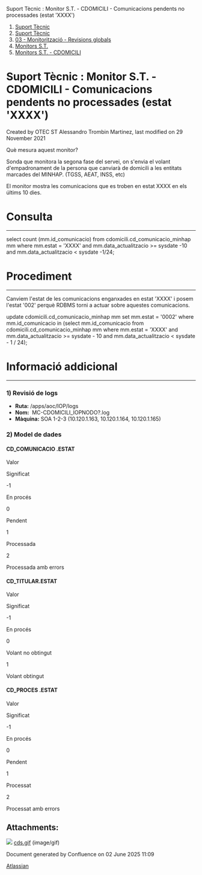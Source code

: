 Suport Tècnic : Monitor S.T. - CDOMICILI - Comunicacions pendents no processades (estat 'XXXX')  

1.  [Suport Tècnic](index.md)
2.  [Suport Tècnic](13893782.md)
3.  [03 - Monitorització - Revisions globals](26313327.md)
4.  [Monitors S.T.](Monitors-S.T._41522177.md)
5.  [Monitors S.T. - CDOMICILI](Monitors-S.T.---CDOMICILI_128647215.md)

Suport Tècnic : Monitor S.T. - CDOMICILI - Comunicacions pendents no processades (estat 'XXXX')
===============================================================================================

Created by OTEC ST Alessandro Trombin Martinez, last modified on 29 November 2021

Què mesura aquest monitor?

Sonda que monitora la segona fase del servei, on s'envia el volant d'empadronament de la persona que canviarà de domicili a les entitats marcades del MINHAP. (TGSS, AEAT, INSS, etc)

El monitor mostra les comunicacions que es troben en estat XXXX en els últims 10 dies.

**Consulta**
============

* * *

select count (mm.id\_comunicacio)
from cdomicili.cd\_comunicacio\_minhap mm
where mm.estat = 'XXXX'
and mm.data\_actualitzacio >= sysdate -10
and mm.data\_actualitzacio < sysdate -1/24;

**Procediment**
===============

* * *

Canviem l'estat de les comunicacions enganxades en estat 'XXXX' i posem l'estat '002' perquè RDBMS torni a actuar sobre aquestes comunicacions.

update cdomicili.cd\_comunicacio\_minhap mm
   set mm.estat = '0002'
 where mm.id\_comunicacio in
       (select mm.id\_comunicacio
          from cdomicili.cd\_comunicacio\_minhap mm
         where mm.estat = 'XXXX'
           and mm.data\_actualitzacio >= sysdate - 10
           and mm.data\_actualitzacio < sysdate - 1 / 24);

**Informació addicional**
=========================

* * *

### 1) Revisió de logs

*   **Ruta:** /apps/aoc/IOP/logs
*   **Nom:**  MC-CDOMICILI\_IOPNODO?.log
*   **Màquina:** SOA 1-2-3 (10.120.1.163, 10.120.1.164, 10.120.1.165)

### 2) Model de dades

#### CD\_COMUNICACIO .ESTAT

Valor

Significat

\-1

En procés

0

Pendent

1

Processada

2

Processada amb errors

#### CD\_TITULAR.ESTAT

Valor

Significat

\-1

En procés

0

Volant no obtingut

1

Volant obtingut

#### CD\_PROCES .ESTAT

Valor

Significat

\-1

En procés

0

Pendent

1

Processat

2

Processat amb errors

Attachments:
------------

![](images/icons/bullet_blue.gif) [cds.gif](attachments/64979132/64979133.gif) (image/gif)  

Document generated by Confluence on 02 June 2025 11:09

[Atlassian](http://www.atlassian.com/)